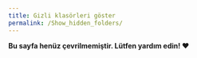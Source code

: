 ```yaml
---
title: Gizli klasörleri göster
permalink: /Show_hidden_folders/
---
```


**Bu sayfa henüz çevrilmemiştir. Lütfen yardım edin! ❤**
